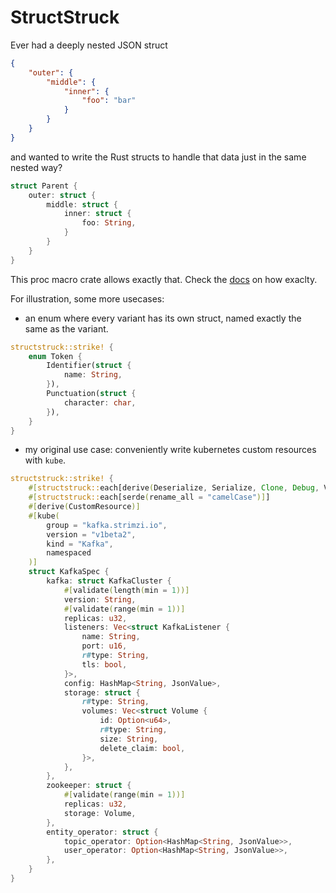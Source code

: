# StructStruck

Ever had a deeply nested JSON struct
```json
{
    "outer": {
        "middle": {
            "inner": {
                "foo": "bar"
            }
        }
    }
}
```
and wanted to write the Rust structs to handle that data just in the same nested way?
```rust
struct Parent {
    outer: struct {
        middle: struct {
            inner: struct {
                foo: String,
            }
        }
    }
}
```
This proc macro crate allows exactly that.
Check the [docs](https://docs.rs/structstruck) on how exaclty.

For illustration, some more usecases:

* an enum where every variant has its own struct, named exactly the same as the variant.
```rust
structstruck::strike! {
    enum Token {
        Identifier(struct {
            name: String,
        }),
        Punctuation(struct {
            character: char,
        }),
    }
}
```

* my original use case: conveniently write kubernetes custom resources with `kube`.
```rust
structstruck::strike! {
    #[structstruck::each[derive(Deserialize, Serialize, Clone, Debug, Validate, JsonSchema)]]
    #[structstruck::each[serde(rename_all = "camelCase")]]
    #[derive(CustomResource)]
    #[kube(
        group = "kafka.strimzi.io",
        version = "v1beta2",
        kind = "Kafka",
        namespaced
    )]
    struct KafkaSpec {
        kafka: struct KafkaCluster {
            #[validate(length(min = 1))]
            version: String,
            #[validate(range(min = 1))]
            replicas: u32,
            listeners: Vec<struct KafkaListener {
                name: String,
                port: u16,
                r#type: String,
                tls: bool,
            }>,
            config: HashMap<String, JsonValue>,
            storage: struct {
                r#type: String,
                volumes: Vec<struct Volume {
                    id: Option<u64>,
                    r#type: String,
                    size: String,
                    delete_claim: bool,
                }>,
            },
        },
        zookeeper: struct {
            #[validate(range(min = 1))]
            replicas: u32,
            storage: Volume,
        },
        entity_operator: struct {
            topic_operator: Option<HashMap<String, JsonValue>>,
            user_operator: Option<HashMap<String, JsonValue>>,
        },
    }
}
```

